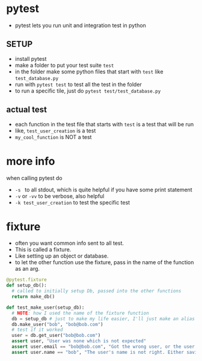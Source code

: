 # pytest
* pytest lets you run unit and integration test in python

## SETUP
* install pytest
* make a folder to put your test suite `test`
* in the folder make some python files that start with `test` like `test_database.py`
* run with `pytest test` to test all the test in the folder
* to run a specific tile, just do `pytest test/test_database.py`

## actual test
* each function in the test file that starts with `test` is a test that will be run
* like, `test_user_creation` is a test
* `my_cool_function` is NOT a test

# more info
when calling pytest do
* `-s ` to all stdout, which is quite helpful if you have some print statement
* `-v` or `-vv` to be verbose, also helpful
* `-k test_user_creation` to test the specific test

# fixture
* often you want common info sent to all test.
* This is called a fixture.
* Like setting up an object or database.
* to let the other function use the fixture, pass in the name of the function as an arg. 

```python
@pytest.fixture
def setup_db():
  # called to initially setup Db, passed into the other functions
  return make_db()

def test_make_user(setup_db):
  # NOTE: how I used the name of the fixture function
  db = setup_db # just to make my life easier, I'll just make an alias of db
  db.make_user("bob", "bob@bob.com")
  # test if it worked
  user = db.get_user("bob@bob.com")
  assert user, "User was none which is not expected"
  assert user.email == "bob@bob.com", "Got the wrong user, or the user was not saved properly"
  assert user.name == "bob", "The user's name is not right. Either saving the info or retrival failed"
  

```
